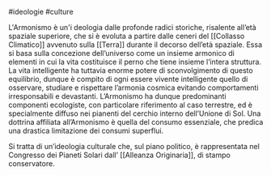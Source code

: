 #ideologie #culture

L'Armonismo è un'i deologia dalle profonde radici storiche, risalente all’età spaziale superiore, che si è evoluta a partire dalle ceneri del [[Collasso Climatico]] avvenuto sulla [[Terra]] durante il decorso dell’età spaziale. Essa si basa sulla concezione dell’universo come un insieme armonico di elementi in cui la vita costituisce il perno che tiene insieme l’intera struttura. La vita intelligente ha tuttavia enorme potere di sconvolgimento di questo equilibrio, dunque è compito di ogni essere vivente intelligente quello di osservare, studiare e rispettare l’armonia cosmica evitando comportamenti irresponsabili e devastanti. L’Armonismo ha dunque predominanti componenti ecologiste, con particolare riferimento al caso terrestre, ed è specialmente diffuso nei pianenti del cerchio interno dell’Unione di Sol. Una dottrina affiliata all’Armonismo è quella del consumo essenziale, che predica una drastica limitazione dei consumi superflui.

Si tratta di un’ideologia culturale che, sul piano politico, è rappresentata nel Congresso dei Pianeti Solari dall’ [[Alleanza Originaria]], di stampo conservatore.


